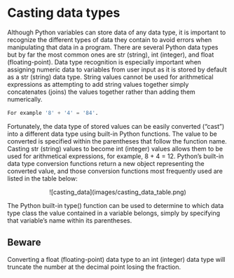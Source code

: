 # Casting data types

Although Python variables can store data of any data type, it is important to
recognize the different types of data they contain to avoid errors when
manipulating that data in a program. There are several Python data types but
by far the most common ones are str (string), int (integer), and float
(floating-point).
Data type recognition is especially important when assigning numeric data to
variables from user input as it is stored by default as a str (string) 
data type. String values cannot be used for arithmetical expressions 
as attempting to add string values together simply concatenates (joins)
the values together rather than adding them numerically.
```py
For example '8' + '4' = '84'.
```
Fortunately, the data type of stored values can be easily converted (“cast”)
into a different data type using built-in Python functions. The value to be
converted is specified within the parentheses that follow the function name.
Casting str (string) values to become int (integer) values allows them to be
used for arithmetical expressions, for example, 8 + 4 = 12.
Python’s built-in data type conversion functions return a new object 
representing the converted value, and those conversion functions most
frequently used are listed in the table below:
<p align="center">
![casting_data](images/casting_data_table.png)
</p>

The Python built-in type() function can be used to determine to which data type
class the value contained in a variable belongs, simply by specifying that
variable’s name within its parentheses.

## Beware
Converting a float (floating-point) data type to an int (integer) data type
will truncate the number at the decimal point losing the fraction.
